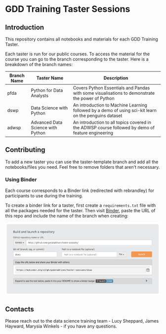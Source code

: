 # GDD Training Taster Sessions

## Introduction

This repository contains all notebooks and materials for each GDD Training Taster.

Each taster is run for our public courses. To access the material for the course you can go to the branch corresponding to the taster. Here is a breakdown of the branch names:

|Branch Name|Taster Name|Description|
|---|---|---|
|pfda|Python for Data Analysts|Covers Python Essentials and Pandas with some visualisations to demonstrate the power of Python|
|dswp|Data Science with Python|An introduction to Machine Learning followed by a demo of using sci-kit learn on the penguins dataset|
|adwsp|Advanced Data Science with Python|An introduction to all topics covered in the ADWSP course followed by demo of feature engineering|

## Contributing

To add a new taster you can use the taster-template branch and add all the notebooks/files you need. Feel free to remove folders that aren't necessary.

### Using Binder

Each course corresponds to a Binder link (redirected with rebrandley) for participants to use during the training.

To create a binder link for a taster, first create a `requirements.txt` file with all the packages needed for the taster. Then visit [Binder](https://mybinder.org/), paste the URL of this repo and include the name of the branch when creating:

![](images/binder.png)

## Contacts

Please reach out to the data science training team - Lucy Sheppard, James Hayward, Marysia Winkels - if you have any questions.
